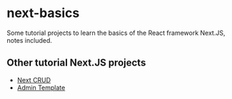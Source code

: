 # next-basics

Some tutorial projects to learn the basics of the React framework Next.JS, notes included.

## Other tutorial Next.JS projects

- [Next CRUD](https://github.com/matheusb432/next-crud)
- [Admin Template](https://github.com/matheusb432/admin-template)

